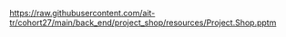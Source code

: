 https://raw.githubusercontent.com/ait-tr/cohort27/main/back_end/project_shop/resources/Project.Shop.pptm